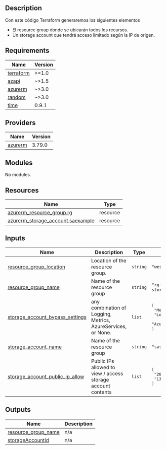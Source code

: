 <!-- BEGIN_TF_DOCS -->
## Description

Con este código Terraform generaremos los siguientes elementos

* El resource group donde se ubicarán todos los recursos.
* Un storage account que tendrá acceso limitado según la IP de origen.  
  
## Requirements

| Name | Version |
|------|---------|
| <a name="requirement_terraform"></a> [terraform](#requirement\_terraform) | >=1.0 |
| <a name="requirement_azapi"></a> [azapi](#requirement\_azapi) | ~>1.5 |
| <a name="requirement_azurerm"></a> [azurerm](#requirement\_azurerm) | ~>3.0 |
| <a name="requirement_random"></a> [random](#requirement\_random) | ~>3.0 |
| <a name="requirement_time"></a> [time](#requirement\_time) | 0.9.1 |

## Providers

| Name | Version |
|------|---------|
| <a name="provider_azurerm"></a> [azurerm](#provider\_azurerm) | 3.79.0 |

## Modules

No modules.

## Resources

| Name | Type |
|------|------|
| [azurerm_resource_group.rg](https://registry.terraform.io/providers/hashicorp/azurerm/latest/docs/resources/resource_group) | resource |
| [azurerm_storage_account.saexample](https://registry.terraform.io/providers/hashicorp/azurerm/latest/docs/resources/storage_account) | resource |

## Inputs

| Name | Description | Type | Default | Required |
|------|-------------|------|---------|:--------:|
| <a name="input_resource_group_location"></a> [resource\_group\_location](#input\_resource\_group\_location) | Location of the resource group. | `string` | `"westeurope"` | no |
| <a name="input_resource_group_name"></a> [resource\_group\_name](#input\_resource\_group\_name) | Name of the resource group | `string` | `"rg-storaccounttestaccess"` | no |
| <a name="input_storage_account_bypass_settings"></a> [storage\_account\_bypass\_settings](#input\_storage\_account\_bypass\_settings) | any combination of Logging, Metrics, AzureServices, or None. | `list` | <pre>[<br>  "Metrics",<br>  "Logging",<br>  "AzureServices"<br>]</pre> | no |
| <a name="input_storage_account_name"></a> [storage\_account\_name](#input\_storage\_account\_name) | Name of the resource group | `string` | `"sastoraccount123145"` | no |
| <a name="input_storage_account_public_ip_allow"></a> [storage\_account\_public\_ip\_allow](#input\_storage\_account\_public\_ip\_allow) | Public IPs allowed to view / access storage account contents | `list` | <pre>[<br>  "20.11.0.0/16",<br>  "136.226.214.193"<br>]</pre> | no |

## Outputs

| Name | Description |
|------|-------------|
| <a name="output_resource_group_name"></a> [resource\_group\_name](#output\_resource\_group\_name) | n/a |
| <a name="output_storageAccountId"></a> [storageAccountId](#output\_storageAccountId) | n/a |
<!-- END_TF_DOCS -->